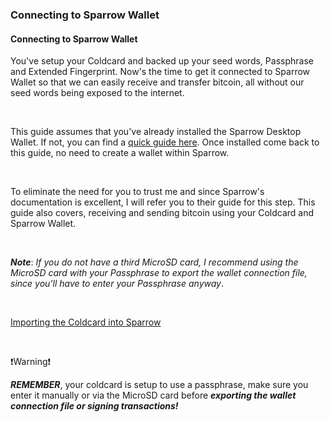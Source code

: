 ### Connecting to Sparrow Wallet

<h4 class="text-2xl pb-4 text-[#f7931a] font-semibold">Connecting to Sparrow Wallet</h4>

You've setup your Coldcard and backed up your seed words, Passphrase and Extended Fingerprint. Now's the time to get it connected to Sparrow Wallet so that 
we can easily receive and transfer bitcoin, all without our seed words being exposed to the internet.

<br>

This guide assumes that you've already installed the Sparrow Desktop Wallet. If not, you can find a <a class="text-[#8cb4ff] underline-offset-auto font-semibold" href="/guides/basic/desktop">quick guide here</a>.
Once installed come back to this guide, no need to create a wallet within Sparrow.

<br>

To eliminate the need for you to trust me and since Sparrow's documentation is excellent, I will refer you to their guide for this step. This guide also covers, receiving and sending
bitcoin using your Coldcard and Sparrow Wallet. 

<br>

***Note***: *If you do not have a third MicroSD card, I recommend using the MicroSD card with your Passphrase to export the wallet connection file, since you'll have to enter your Passphrase anyway*.

<br>

<a class="text-[#8cb4ff] underline-offset-auto font-semibold text-lg" href="https://sparrowwallet.com/docs/coldcard-wallet.html#importing-the-coldcard-into-sparrow" target="_blank">Importing the Coldcard into Sparrow</a>

<br>

<p class="text-xl pb-4 font-semibold">❗Warning❗</p>

***REMEMBER***, your coldcard is setup to use a passphrase, make sure you enter it manually or via the MicroSD card before ***exporting the wallet connection file or signing transactions!***
